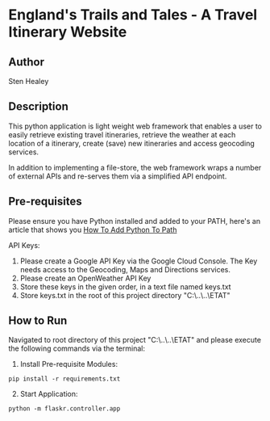 # England's Trails and Tales - A Travel Itinerary Website

## Author
Sten Healey

## Description
This python application is light weight web framework that enables a user to easily retrieve 
existing travel itineraries, retrieve the weather at each location of a itinerary, create 
(save) new itineraries and access geocoding services. 

In addition to implementing a file-store, the web framework wraps a number of external APIs
and re-serves them via a simplified API endpoint.

## Pre-requisites
Please ensure you have Python installed and added to your PATH, here's an article that shows
you [How To Add Python To Path](https://www.mygreatlearning.com/blog/add-python-to-path/#steps-for-adding-python-to-path-in-windows)

API Keys:
1. Please create a Google API Key via the Google Cloud Console. The Key needs access to the Geocoding, Maps and Directions services.
2. Please create an OpenWeather API Key
3. Store these keys in the given order, in a text file named keys.txt
4. Store keys.txt in the root of this project directory "C:\\..\\..\\ETAT"


## How to Run
Navigated to root directory of this project "C:\\..\\..\\ETAT" and please execute the following commands via the terminal:

1. Install Pre-requisite Modules:

```console
pip install -r requirements.txt
```

2. Start Application:

```console
python -m flaskr.controller.app
```



